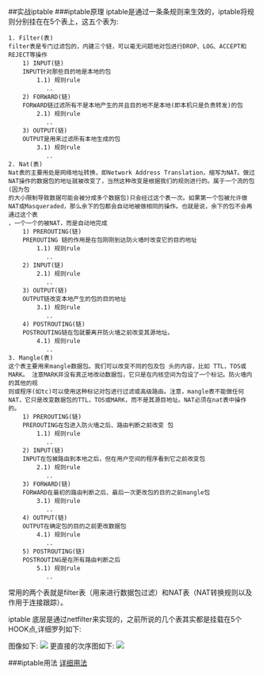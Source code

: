 ##实战iptable
###iptable原理
iptable是通过一条条规则来生效的，iptable将规则分别挂在在5个表上，这五个表为:

```
1. Filter(表)
filter表是专门过滤包的，内建三个链，可以毫无问题地对包进行DROP、LOG、ACCEPT和REJECT等操作 
    1) INPUT(链)
    INPUT针对那些目的地是本地的包
        1.1) 规则rule
　　　　    ..
    2) FORWARD(链)
    FORWARD链过滤所有不是本地产生的并且目的地不是本地(即本机只是负责转发)的包
        2.1) 规则rule
　　　　    ..
    3) OUTPUT(链)
    OUTPUT是用来过滤所有本地生成的包
        3.1) 规则rule
　　　　    ..
2. Nat(表)
Nat表的主要用处是网络地址转换，即Network Address Translation，缩写为NAT。做过NAT操作的数据包的地址就被改变了，当然这种改变是根据我们的规则进行的。属于一个流的包(因为包
的大小限制导致数据可能会被分成多个数据包)只会经过这个表一次。如果第一个包被允许做NAT或Masqueraded，那么余下的包都会自动地被做相同的操作。也就是说，余下的包不会再通过这个表
，一个一个的被NAT，而是自动地完成
    1) PREROUTING(链)
    PREROUTING 链的作用是在包刚刚到达防火墙时改变它的目的地址
        1.1) 规则rule
　　　　    ..
    2) INPUT(链)
        2.1) 规则rule
　　　　    ..
    3) OUTPUT(链)
    OUTPUT链改变本地产生的包的目的地址
        3.1) 规则rule
　　　　    ..
    4) POSTROUTING(链)
    POSTROUTING链在包就要离开防火墙之前改变其源地址。
        4.1) 规则rule
　　　　    ..
3. Mangle(表) 
这个表主要用来mangle数据包。我们可以改变不同的包及包 头的内容，比如 TTL，TOS或MARK。 注意MARK并没有真正地改动数据包，它只是在内核空间为包设了一个标记。防火墙内的其他的规
则或程序(如tc)可以使用这种标记对包进行过滤或高级路由。注意，mangle表不能做任何NAT，它只是改变数据包的TTL，TOS或MARK，而不是其源目地址。NAT必须在nat表中操作的。
    1) PREROUTING(链)
    PREROUTING在包进入防火墙之后、路由判断之前改变 包
        1.1) 规则rule
　　　　    ..
    2) INPUT(链)
    INPUT在包被路由到本地之后，但在用户空间的程序看到它之前改变包
        2.1) 规则rule
　　　　    ..
    3) FORWARD(链)
    FORWARD在最初的路由判断之后、最后一次更改包的目的之前mangle包
        3.1) 规则rule
　　　　    ..
    4) OUTPUT(链)
    OUTPUT在确定包的目的之前更改数据包
        4.1) 规则rule
　　　　    ..
    5) POSTROUTING(链)
    POSTROUTING是在所有路由判断之后
        5.1) 规则rule
　　　　    ..
```

常用的两个表就是filter表（用来进行数据包过滤）和NAT表（NAT转换规则以及作用于连接跟踪）。

iptable 底层是通过netfilter来实现的，之前所说的几个表其实都是挂载在5个HOOK点,详细罗列如下:


图像如下:
![](http://img.blog.csdn.net/20150404145342019?watermark/2/text/aHR0cDovL2Jsb2cuY3Nkbi5uZXQvamFzb25jaGVuX2diZA==/font/5a6L5L2T/fontsize/400/fill/I0JBQkFCMA==/dissolve/70/gravity/Center)
更直接的次序图如下:
![](http://images.cnitblog.com/i/532548/201405/050914109325291.png)

###iptable用法
[详细用法](https://www.ibm.com/developerworks/cn/linux/network/s-netip/index.html)